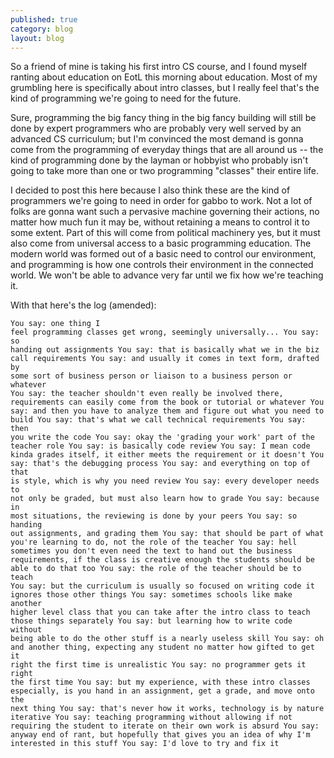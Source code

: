 ```yaml
---
published: true
category: blog
layout: blog
---
```


So a friend of mine is taking his first intro CS course, and I found myself ranting about education on EotL this morning about education. Most of my grumbling here is specifically about intro classes, but I really feel that's the kind of programming we're going to need for the future. 

Sure, programming the big fancy thing in the big fancy building will still be done by expert programmers who are probably very well served by an advanced CS curriculum; but I'm convinced the most demand is gonna come from the programming of everyday things that are all around us -- the kind of programming done by the layman or hobbyist who probably isn't going to take more than one or two programming "classes" their entire life. 

I decided to post this here because I also think these are the kind of programmers we're going to need in order for gabbo to work. Not a lot of folks are gonna want such a pervasive machine governing their actions, no matter how much fun it may be, without retaining a means to control it to some extent. Part of this will come from political machinery yes, but it must also come from universal access to a basic programming education. The modern world was formed out of a basic need to control our environment, and programming is how one controls their environment in the connected world. We won't be able to advance very far until we fix how we're teaching it.

With that here's the log (amended):
<code><pre>You say: one thing I feel programming classes get wrong, seemingly
         universally...
You say: so handing out assignments
You say: that is basically what we in the biz call requirements
You say: and usually it comes in text form, drafted by some sort of business
         person or liaison to a business person or whatever
You say: the teacher shouldn't even really be involved there, requirements
         can easily come from the book or tutorial or whatever
You say: and then you have to analyze them and figure out what you need to
         build
You say: that's what we call technical requirements
You say: then you write the code
You say: okay the 'grading your work' part of the teacher role
You say: is basically code review
You say: I mean code kinda grades itself, it either meets the requirement or
         it doesn't
You say: that's the debugging process
You say: and everything on top of that is style, which is why you need
         review
You say: every developer needs to not only be graded, but must also learn
         how to grade
You say: because in most situations, the reviewing is done by your peers
You say: so handing out assignments, and grading them
You say: that should be part of what you're learning to do, not the role of 
         the teacher
You say: hell sometimes you don't even need the text to hand out the business
         requirements, if the class is creative enough the students should be 
         able to do that too
You say: the role of the teacher should be to teach
You say: but the curriculum is usually so focused on writing code it ignores
         those other things
You say: sometimes schools like make another higher level class that you can
         take after the intro class to teach those things separately
You say: but learning how to write code without being able to do the other
         stuff is a nearly useless skill
You say: oh and another thing, expecting any student no matter how gifted to
         get it right the first time is unrealistic
You say: no programmer gets it right the first time
You say: but my experience, with these intro classes especially, is you hand
         in an assignment, get a grade, and move onto the next thing
You say: that's never how it works, technology is by nature iterative
You say: teaching programming without allowing if not requiring the student 
         to iterate on their own work is absurd
You say: anyway end of rant, but hopefully that gives you an idea of why I'm
         interested in this stuff
You say: I'd love to try and fix it
</pre></code>
